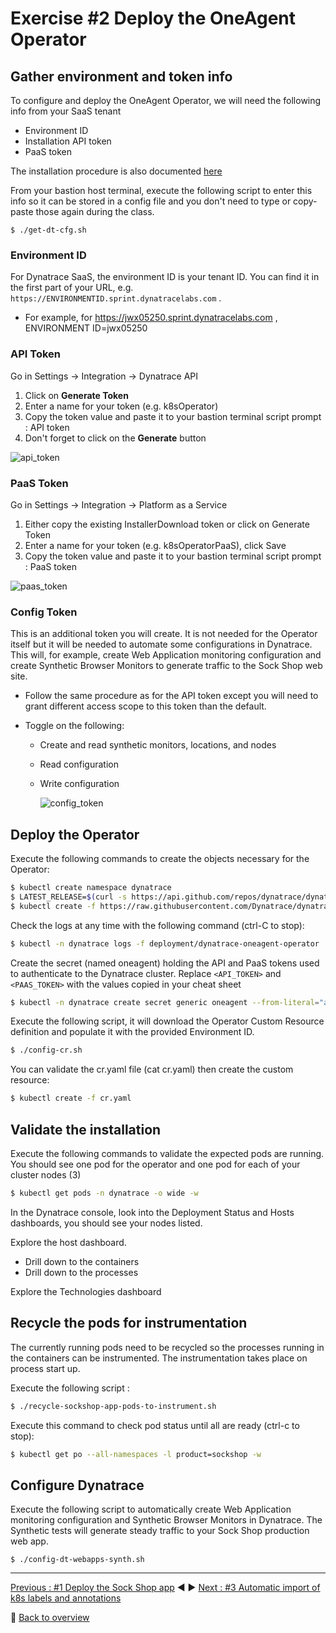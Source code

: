 # Exercise #2 Deploy the OneAgent Operator

## Gather environment and token info

To configure and deploy the OneAgent Operator, we will need the following info from your SaaS tenant

- Environment ID
- Installation API token
- PaaS token

The installation procedure is also documented [here](https://www.dynatrace.com/support/help/shortlink/kubernetes-deploy) 

From your bastion host terminal, execute the following script to enter this info so it can be stored in a config file and you don't need to type or copy-paste those again during the class.

```
$ ./get-dt-cfg.sh
```

### Environment ID

For Dynatrace SaaS, the environment ID is your tenant ID. You can find it in the first part of your URL, e.g. `https://ENVIRONMENTID.sprint.dynatracelabs.com` .

- For example, for https://jwx05250.sprint.dynatracelabs.com , ENVIRONMENT ID=jwx05250

### API Token

Go in Settings -> Integration -> Dynatrace API

1. Click on <b>Generate Token</b>
2. Enter a name for your token (e.g. k8sOperator)
3. Copy the token value and paste it to your bastion terminal script prompt : API token 
4. Don't forget to click on the <b>Generate</b> button

![api_token](assets/api_token.png) 

### PaaS Token

Go in Settings -> Integration -> Platform as a Service
1. Either copy the existing InstallerDownload token or click on Generate Token
2. Enter a name for your token (e.g. k8sOperatorPaaS), click Save
3. Copy the token value and paste it to your bastion terminal script prompt : PaaS token

![paas_token](assets/paas_token.png)

### Config Token

This is an additional token you will create. It is not needed for the Operator itself but it will be needed to automate some configurations in Dynatrace. This will, for example, create Web Application monitoring configuration and create Synthetic Browser Monitors to generate traffic to the Sock Shop web site.

- Follow the same procedure as for the API token except you will need to grant different access scope to this token than the default.

- Toggle on the following:

  - Create and read synthetic monitors, locations, and nodes
  - Read configuration
  - Write configuration

    ![config_token](assets/config_token.png)


## Deploy the Operator

Execute the following commands to create the objects necessary for the Operator:

```sh
$ kubectl create namespace dynatrace
$ LATEST_RELEASE=$(curl -s https://api.github.com/repos/dynatrace/dynatrace-oneagent-operator/releases/latest | grep tag_name | cut -d '"' -f 4)
$ kubectl create -f https://raw.githubusercontent.com/Dynatrace/dynatrace-oneagent-operator/$LATEST_RELEASE/deploy/kubernetes.yaml
```

Check the logs at any time with the following command (ctrl-C to stop):
```sh
$ kubectl -n dynatrace logs -f deployment/dynatrace-oneagent-operator
```

Create the secret (named oneagent) holding the API and PaaS tokens used to authenticate to the Dynatrace cluster. Replace `<API_TOKEN>` and `<PAAS_TOKEN>` with the values copied in your cheat sheet

```sh
$ kubectl -n dynatrace create secret generic oneagent --from-literal="apiToken=API_TOKEN" --from-literal="paasToken=PAAS_TOKEN"
```

Execute the following script, it will download the Operator Custom Resource definition and populate it with the provided Environment ID. 

```sh
$ ./config-cr.sh
```

You can validate the cr.yaml file (cat cr.yaml) then create the custom resource:

```sh
$ kubectl create -f cr.yaml
```

## Validate the installation

Execute the following commands to validate the expected pods are running. You should see one pod for the operator and one pod for each of your cluster nodes (3)

```sh
$ kubectl get pods -n dynatrace -o wide -w
```

In the Dynatrace console, look into the Deployment Status and Hosts dashboards, you should see your nodes listed.

Explore the host dashboard.
- Drill down to the containers
- Drill down to the processes

Explore the Technologies dashboard

## Recycle the pods for instrumentation

The currently running pods need to be recycled so the processes running in the containers can be instrumented. The instrumentation takes place on process start up.

Execute the following script :

```sh
$ ./recycle-sockshop-app-pods-to-instrument.sh
```

Execute this command to check pod status until all are ready (ctrl-c to stop): 

```sh
$ kubectl get po --all-namespaces -l product=sockshop -w
```

## Configure Dynatrace

Execute the following script to automatically create Web Application monitoring configuration and Synthetic Browser Monitors in Dynatrace. The Synthetic tests will generate steady traffic to your Sock Shop production web app.

```
$ ./config-dt-webapps-synth.sh 
```

---

[Previous : #1 Deploy the Sock Shop app](../01_Deploy_Sock_Shop) :arrow_backward: :arrow_forward: [Next : #3 Automatic import of k8s labels and annotations](../03_Import_k8s_labels_annotations)

:arrow_up_small: [Back to overview](../)